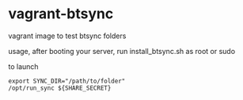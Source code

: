 # vagrant-btsync
vagrant image to test btsync folders

usage,
after booting your server, run install_btsync.sh as root or sudo

to launch
```
export SYNC_DIR="/path/to/folder"
/opt/run_sync ${SHARE_SECRET}
```
